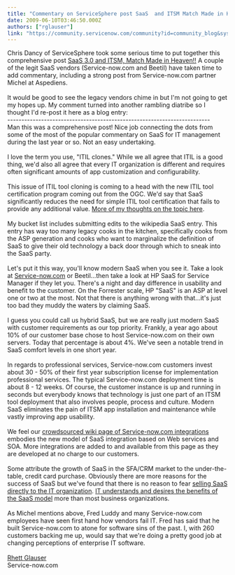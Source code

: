 ```yaml
---
title: "Commentary on ServiceSphere post SaaS  and ITSM Match Made in Heaven"
date: 2009-06-10T03:46:50.000Z
authors: ["rglauser"]
link: "https://community.servicenow.com/community?id=community_blog&sys_id=bd5c66a1dbd0dbc01dcaf3231f961970"
---
```

<p>Chris Dancy of ServiceSphere took some serious time to put together this comprehensive post <a title="w.servicesphere.com/blog/2009/6/4/saas-30-and-itsm-match-made-in-heaven.html" href="http://www.servicesphere.com/blog/2009/6/4/saas-30-and-itsm-match-made-in-heaven.html" rel="lightframe">SaaS 3.0 and ITSM, Match Made in Heaven!!</a> A couple of the legit SaaS vendors (Service-now.com and Beetil) have taken time to add commentary, including a strong post from Service-now.com partner Michel at Aspediens.<br /><br />It would be good to see the legacy vendors chime in but I'm not going to get my hopes up. My comment turned into another rambling diatribe so I thought I'd re-post it here as a blog entry:<br />------------------------------------------------------------------------<br />Man this was a comprehensive post! Nice job connecting the dots from some of the most of the popular commentary on SaaS for IT management during the last year or so. Not an easy undertaking.<br /><br />I love the term you use, "ITIL clones." While we all agree that ITIL is a good thing, we'd also all agree that every IT organization is different and requires often significant amounts of app customization and configurability. <br /><br />This issue of ITIL tool cloning is coming to a head with the new ITIL tool certification program coming out from the OGC. We'd say that SaaS significantly reduces the need for simple ITIL tool certification that fails to provide any additional value. <a title="ervicenow_commentary/blog/2009/6/3/1185" href="/groups/servicenow_commentary/blog/2009/6/3/1185">More of my thoughts on the topic here</a>.<br /><br />My bucket list includes submitting edits to the wikipedia SaaS entry. This entry has way too many legacy cooks in the kitchen, specifically cooks from the ASP generation and cooks who want to marginalize the definition of SaaS to give their old technology a back door through which to sneak into the SaaS party. <br /><br />Let's put it this way, you'll know modern SaaS when you see it. Take a look at <a title="mo.service-now.com" href="http://demo.service-now.com">Service-now.com</a> or Beetil...then take a look at HP SaaS for Service Manager if they let you. There's a night and day difference in usability and benefit to the customer. On the Forrester scale, HP "SaaS" is an ASP at level one or two at the most. Not that there is anything wrong with that...it's just too bad they muddy the waters by claiming SaaS.<br /><br />I guess you could call us hybrid SaaS, but we are really just modern SaaS with customer requirements as our top priority. Frankly, a year ago about 10% of our customer base chose to host Service-now.com on their own servers. Today that percentage is about 4%. We've seen a notable trend in SaaS comfort levels in one short year.<br /><br />In regards to professional services, Service-now.com customers invest about 30 - 50% of their first year subscription license for implementation professional services. The typical Service-now.com deployment time is about 8 - 12 weeks. Of course, the customer instance is up and running in seconds but everybody knows that technology is just one part of an ITSM tool deployment that also involves people, process and culture. Modern SaaS eliminates the pain of ITSM app installation and maintenance while vastly improving app usability.<br /><br />We feel our <a title="ki.service-now.com/index.php?title=Integration_Overview" href="http://wiki.service-now.com/index.php?title=Integration_Overview">crowdsourced wiki page of Service-now.com integrations</a> embodies the new model of SaaS integration based on Web services and SOA. More integrations are added to and available from this page as they are developed at no charge to our customers.<br /><br />Some attribute the growth of SaaS in the SFA/CRM market to the under-the-table, credit card purchase. Obviously there are more reasons for the success of SaaS but we've found that there is no reason to fear <a title="ervicenow_commentary/blog/2009/3/17/1184" href="/groups/servicenow_commentary/blog/2009/3/17/1184">selling SaaS directly to the IT organization</a>. <a title="w.ebizq.net/blogs/connectedweb/2009/05/saas_and_cloud_forging_a_new_r.php" href="http://www.ebizq.net/blogs/connectedweb/2009/05/saas_and_cloud_forging_a_new_r.php" rel="lightframe">IT understands and desires the benefits of the SaaS model</a> more than most business organizations.<br /><br />As Michel mentions above, Fred Luddy and many Service-now.com employees have seen first hand how vendors fail IT. Fred has said that he built Service-now.com to atone for software sins of the past. I, with 260 customers backing me up, would say that we're doing a pretty good job at changing perceptions of enterprise IT software.<br /><br /><a title="itter.com/rglauser" href="http://twitter.com/rglauser">Rhett Glauser</a><br />Service-now.com</p>